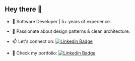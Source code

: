 
## Hey there 👋

- 📲 Software Developer | 5+ years of experience.

- 🚀 Passionate about design patterns & clean architecture.

- :mailbox: Let's connect on: [![Linkedin Badge](https://img.shields.io/badge/LinkedIn-blue?style=flat&logo=Linkedin&logoColor=white)](https://www.linkedin.com/in/barraganesteban/)

- 💼 Check my portfolio: [![Linkedin Badge](https://img.shields.io/badge/Esteban%20Coder-purple?style=flat&)]([https://meek-mandazi-206906.netlify.app/](https://estebancoder.netlify.app/#/home))

<div id="header" align="center">
  <img src="https://github-readme-stats.vercel.app/api/top-langs/?username=s15-coder&layout=compact" alt=""/>
</div>
